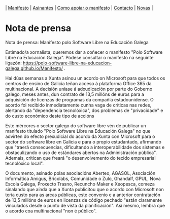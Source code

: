 |   [Manifesto](https://polo-software-libre-na-educacion-galega.github.io/Manifesto/)	|   [Asinantes](https://polo-software-libre-na-educacion-galega.github.io/Manifesto/Asinantes)	|    [Como apoiar o manifesto](https://polo-software-libre-na-educacion-galega.github.io/Manifesto/Apoiar)	|   [Contacto](https://polo-software-libre-na-educacion-galega.github.io/Manifesto/Conctacto)	| [Novas](https://polo-software-libre-na-educacion-galega.github.io/Manifesto/Novas)	|    

# Nota de prensa


Nota de prensa: Manifesto polo Software Libre na Educación Galega

Estimado/a xornalista,
queremos dar a coñecer o manifesto "Polo Software Libre na Educación Galega". Pódese consultar o manifesto na seguinte ligazón: https://polo-software-libre-na-educacion-galega.github.io/Manifesto/ .

Hai dúas semanas a Xunta asinou un acordo on Microsoft para que todos os centros de ensino de Galicia teñan acceso á plataforma Office 365 da multinacional. A decisión uníase á adxudicación por parte do Goberno galego, meses antes, dun contrato de 13,5 millóns de euros para a adquisición de licenzas de programas da compañía estadounidense. O acordo foi recibido inmediatamente cunha vaga de críticas nas redes, alertando da "dependencia tecnolóxica", dos problemas de "privacidade" e do custo económico deste tipo de accións

Este mércores o sector galego do software libre vén de publicar un manifesto titulado "Polo Software Libre na Educación Galega" no que advirten do efecto prexudicial do acordo da Xunta con Microsoft para o sector do software libre en Galicia e para o propio estudantado, afirmando que "traerá consecuencias, dificultando a interoperabilidade dos sistemas e obstaculizando o uso de estándares abertos na Administración pública". Ademais, critican que freará "o desenvolvemento do tecido empresarial tecnolóxico local".

O documento, asinado polas asociacións Aberteo, AGASOL, Asociación Informática Amigus, Bricolabs, Comunidade o Zulo, Ghandalf, GPUL, Nova Escola Galega, Proxecto Trasno, Recuncho Maker e Xeopesca, comeza sinalando que aínda que a Xunta publicitou que o acordo con Microsoft non tería custo para as arcas públicas, este convenio e a anterior contratación de 13,5 millóns de euros en licenzas de código pechado "están claramente vinculados desde o punto de vista da planificación". Así mesmo, lembra que o acordo coa multinacional "non é público".
